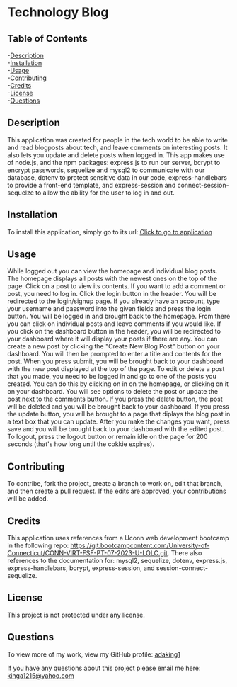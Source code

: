 # Technology Blog
 

## Table of Contents
-[Description](#description)  
-[Installation](#installation)  
-[Usage](#usage)  
-[Contributing](#contributing)  
-[Credits](#credits)  
-[License](#license)  
-[Questions](#questions)

## Description
This application was created for people in the tech world to be able to write and read blogposts about tech, and leave comments on interesting posts. It also lets you update and delete posts when logged in. This app makes use of node.js, and the npm packages: express.js to run our server, bcrypt to encrypt passwords, sequelize and mysql2 to communicate with our database, dotenv to protect sensitive data in our code, express-handlebars to provide a front-end template, and express-session and connect-session-sequelze to allow the ability for the user to log in and out.

## Installation
To install this application, simply go to its url: [Click to go to application](https://chilling-citadel-47329-94bcd0d8e6c1.herokuapp.com/)  

## Usage 
While logged out you can view the homepage and individual blog posts. The homepage displays all posts with the newest ones on the top of the page. Click on a post to view its contents. If you want to add a comment or post, you need to log in. Click the login button in the header. You will be redirected to the login/signup page. If you already have an account, type your username and password into the given fields and press the login button. You will be logged in and brought back to the homepage. From there you can click on individual posts and leave comments if you would like. If you click on the dashboard button in the header, you will be redirected to your dashboard where it will display your posts if there are any. You can create a new post by clicking the "Create New Blog Post" button on your dashboard. You will then be prompted to enter a title and contents for the post. When you press submit, you will be brought back to your dashboard with the new post displayed at the top of the page. To edit or delete a post that you made, you need to be logged in and go to one of the posts you created. You can do this by clicking on in on the homepage, or clicking on it on your dashboard. You will see options to delete the post or update the post next to the comments button. If you press the delete button, the post will be deleted and you will be brought back to your dashboard. If you press the update button, you will be brought to a page that diplays the blog post in a text box that you can update. After you make the changes you want, press save and you will be brought back to your dashboard with the edited post. To logout, press the logout button or remain idle on the page for 200 seconds (that's how long until the cokkie expires).


## Contributing
To contribe, fork the project, create a branch to work on, edit that branch, and then create a pull request. If the edits are approved, your contributions will be added.

## Credits
This application uses references from a Uconn web development bootcamp in the following repo: https://git.bootcampcontent.com/University-of-Connecticut/CONN-VIRT-FSF-PT-07-2023-U-LOLC.git. There also references to the documentation for: mysql2, sequelize, dotenv, express.js, express-handlebars, bcrypt, express-session, and session-connect-sequelize.

## License
This project is not protected under any license.

## Questions
To view more of my work, view my GitHub profile: [adaking1](https://github.com/adaking1)

If you have any questions about this project please email me here: kinga1215@yahoo.com

